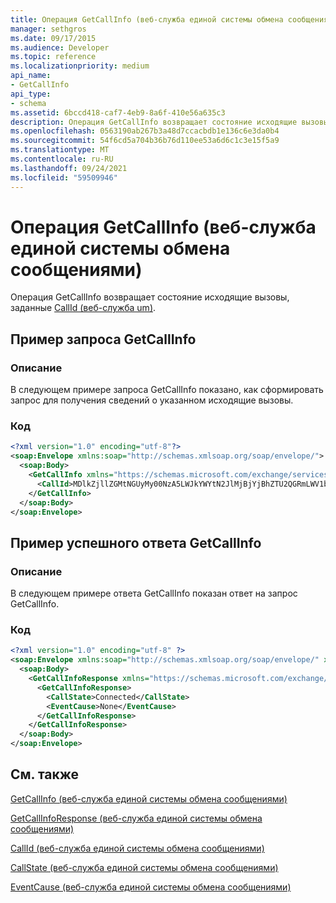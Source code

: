 ```yaml
---
title: Операция GetCallInfo (веб-служба единой системы обмена сообщениями)
manager: sethgros
ms.date: 09/17/2015
ms.audience: Developer
ms.topic: reference
ms.localizationpriority: medium
api_name:
- GetCallInfo
api_type:
- schema
ms.assetid: 6bccd418-caf7-4eb9-8a6f-410e56a635c3
description: Операция GetCallInfo возвращает состояние исходящие вызовы, заданные callId (веб-служба UM).
ms.openlocfilehash: 0563190ab267b3a48d7ccacbdb1e136c6e3da0b4
ms.sourcegitcommit: 54f6cd5a704b36b76d110ee53a6d6c1c3e15f5a9
ms.translationtype: MT
ms.contentlocale: ru-RU
ms.lasthandoff: 09/24/2021
ms.locfileid: "59509946"
---
```

# <a name="getcallinfo-operation-um-web-service"></a>Операция GetCallInfo (веб-служба единой системы обмена сообщениями)

Операция GetCallInfo возвращает состояние исходящие вызовы, заданные [CallId (веб-служба um)](callid-um-web-service.md).
  
## <a name="getcallinfo-request-example"></a>Пример запроса GetCallInfo

### <a name="description"></a>Описание

В следующем примере запроса GetCallInfo показано, как сформировать запрос для получения сведений о указанном исходящие вызовы.
  
### <a name="code"></a>Код

```XML
<?xml version="1.0" encoding="utf-8"?>
<soap:Envelope xmlns:soap="http://schemas.xmlsoap.org/soap/envelope/">
  <soap:Body>
    <GetCallInfo xmlns="https://schemas.microsoft.com/exchange/services/2006/messages">
      <CallId>MDlkZjllZGMtNGUyMy00NzA5LWJkYWYtN2JlMjBjYjBhZTU2QGRmLWV1bS0wMS5leGNoYW5nZS5jb3JwLm1pY3Jvc29mdC5jb20=</CallId>
    </GetCallInfo>
  </soap:Body>
</soap:Envelope>
```

## <a name="successful-getcallinfo-response-example"></a>Пример успешного ответа GetCallInfo

### <a name="description"></a>Описание

В следующем примере ответа GetCallInfo показан ответ на запрос GetCallInfo.
  
### <a name="code"></a>Код

```XML
<?xml version="1.0" encoding="utf-8" ?> 
<soap:Envelope xmlns:soap="http://schemas.xmlsoap.org/soap/envelope/" xmlns:xsi="http://www.w3.org/2001/XMLSchema-instance" xmlns:xsd="http://www.w3.org/2001/XMLSchema">
  <soap:Body>
    <GetCallInfoResponse xmlns="https://schemas.microsoft.com/exchange/services/2006/messages">
      <GetCallInfoResponse>
        <CallState>Connected</CallState> 
        <EventCause>None</EventCause> 
      </GetCallInfoResponse>
    </GetCallInfoResponse>
  </soap:Body>
</soap:Envelope>
```

## <a name="see-also"></a>См. также



[GetCallInfo (веб-служба единой системы обмена сообщениями)](getcallinfo-um-web-service.md)
  
[GetCallInfoResponse (веб-служба единой системы обмена сообщениями)](getcallinforesponse-um-web-service.md)
  
[CallId (веб-служба единой системы обмена сообщениями)](callid-um-web-service.md)
  
[CallState (веб-служба единой системы обмена сообщениями)](callstate-um-web-service.md)
  
[EventCause (веб-служба единой системы обмена сообщениями)](eventcause-um-web-service.md)

